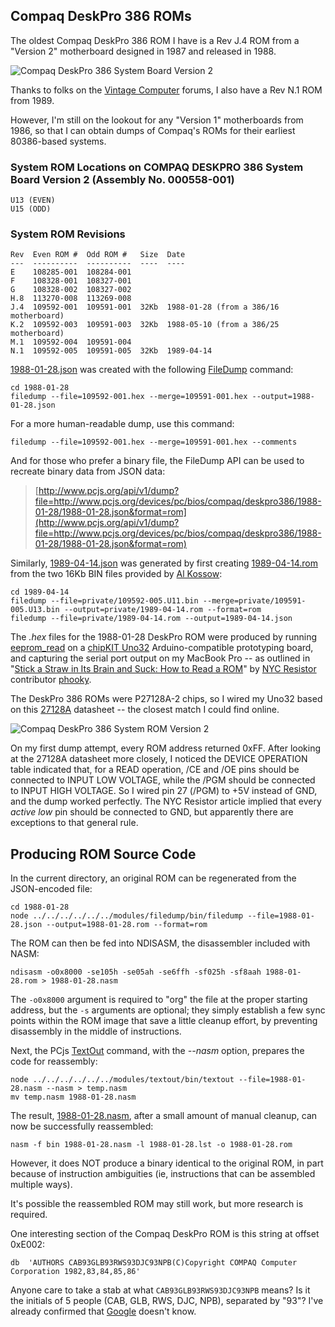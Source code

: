 Compaq DeskPro 386 ROMs
---
The oldest Compaq DeskPro 386 ROM I have is a Rev J.4 ROM from a "Version 2" motherboard designed
in 1987 and released in 1988.

![Compaq DeskPro 386 System Board Version 2](/pubs/pc/reference/compaq/static/images/Compaq_DeskPro_386-16_System_Board_V2-640.jpg "link:/pubs/pc/reference/compaq/static/images/Compaq_DeskPro_386-16_System_Board_V2.jpg")

Thanks to folks on the [Vintage Computer](http://www.vintage-computer.com/) forums, I also have a Rev N.1 ROM from 1989.

However, I'm still on the lookout for any "Version 1" motherboards from 1986, so that I can obtain dumps of Compaq's
ROMs for their earliest 80386-based systems.

### System ROM Locations on COMPAQ DESKPRO 386 System Board Version 2 (Assembly No. 000558-001)

	U13 (EVEN)
	U15 (ODD)

### System ROM Revisions

	Rev  Even ROM #  Odd ROM #   Size  Date
	---  ----------  ----------  ----  ----
	E    108285-001  108284-001
	F    108328-001  108327-001
	G    108328-002  108327-002
	H.8  113270-008  113269-008
	J.4  109592-001  109591-001  32Kb  1988-01-28 (from a 386/16 motherboard)
	K.2  109592-003  109591-003  32Kb  1988-05-10 (from a 386/25 motherboard)
	M.1  109592-004  109591-004
	N.1  109592-005  109591-005  32Kb  1989-04-14	

[1988-01-28.json](1988-01-28/1988-01-28.json) was created with the following [FileDump](/modules/filedump/) command:

	cd 1988-01-28
	filedump --file=109592-001.hex --merge=109591-001.hex --output=1988-01-28.json

For a more human-readable dump, use this command:

	filedump --file=109592-001.hex --merge=109591-001.hex --comments

And for those who prefer a binary file, the FileDump API can be used to recreate binary data from JSON data:

> [http://www.pcjs.org/api/v1/dump?file=http://www.pcjs.org/devices/pc/bios/compaq/deskpro386/1988-01-28/1988-01-28.json&format=rom](http://www.pcjs.org/api/v1/dump?file=http://www.pcjs.org/devices/pc/bios/compaq/deskpro386/1988-01-28/1988-01-28.json&format=rom)

Similarly, [1989-04-14.json](1989-04-14/1989-04-14.json) was generated by first creating [1989-04-14.rom](http://www.pcjs.org/api/v1/dump?file=http://www.pcjs.org/devices/pc/bios/compaq/deskpro386/1989-04-14/1989-04-14.json&format=rom)
from the two 16Kb BIN files provided by [Al Kossow](http://www.vintage-computer.com/vcforum/member.php?2256-Al-Kossow):

	cd 1989-04-14
	filedump --file=private/109592-005.U11.bin --merge=private/109591-005.U13.bin --output=private/1989-04-14.rom --format=rom
	filedump --file=private/1989-04-14.rom --output=1989-04-14.json

The *.hex* files for the 1988-01-28 DeskPro ROM were produced by running [eeprom_read](http://github.com/phooky/PROM/blob/master/tools/eeprom_read/eeprom_read.pde)
on a [chipKIT Uno32](http://www.digilentinc.com/Products/Detail.cfm?NavPath=2,892,893&Prod=CHIPKIT-UNO32) Arduino-compatible
prototyping board, and capturing the serial port output on my MacBook Pro -- as outlined in
"[Stick a Straw in Its Brain and Suck: How to Read a ROM](http://www.nycresistor.com/2012/07/07/stick-a-straw-in-its-brain-and-suck-how-to-read-a-rom/)"
by [NYC Resistor](http://www.nycresistor.com/) contributor [phooky](http://www.nycresistor.com/author/phooky/).

The DeskPro 386 ROMs were P27128A-2 chips, so I wired my Uno32 based on this [27128A](/pubs/pc/datasheets/static/27128A.pdf)
datasheet -- the closest match I could find online.

![Compaq DeskPro 386 System ROM Version 2](/pubs/pc/reference/compaq/static/images/Compaq_DeskPro_386-16_System_ROM_V2_Breadboard-640.jpg "link:/pubs/pc/reference/compaq/static/images/Compaq_DeskPro_386-16_System_ROM_V2_Breadboard.jpg")

On my first dump attempt, every ROM address returned 0xFF.  After looking at the 27128A datasheet more closely, I noticed
the DEVICE OPERATION table indicated that, for a READ operation, /CE and /OE pins should be connected to INPUT LOW VOLTAGE,
while the /PGM should be connected to INPUT HIGH VOLTAGE.  So I wired pin 27 (/PGM) to +5V instead of GND, and the dump
worked perfectly.  The NYC Resistor article implied that every *active low* pin should be connected to GND, but apparently
there are exceptions to that general rule.

Producing ROM Source Code
---
In the current directory, an original ROM can be regenerated from the JSON-encoded file:

	cd 1988-01-28
	node ../../../../../../modules/filedump/bin/filedump --file=1988-01-28.json --output=1988-01-28.rom --format=rom

The ROM can then be fed into NDISASM, the disassembler included with NASM:

	ndisasm -o0x8000 -se105h -se05ah -se6ffh -sf025h -sf8aah 1988-01-28.rom > 1988-01-28.nasm

The `-o0x8000` argument is required to "org" the file at the proper starting address, but the `-s` arguments
are optional; they simply establish a few sync points within the ROM image that save a little cleanup effort, by
preventing disassembly in the middle of instructions.

Next, the PCjs [TextOut](/modules/textout/lib/) command, with the *--nasm* option, prepares the code for reassembly:

	node ../../../../../../modules/textout/bin/textout --file=1988-01-28.nasm --nasm > temp.nasm
	mv temp.nasm 1988-01-28.nasm

The result, [1988-01-28.nasm](1988-01-28/1988-01-28.nasm), after a small amount of manual cleanup, can now be successfully reassembled:

	nasm -f bin 1988-01-28.nasm -l 1988-01-28.lst -o 1988-01-28.rom

However, it does NOT produce a binary identical to the original ROM, in part because of instruction ambiguities (ie,
instructions that can be assembled multiple ways). 

It's possible the reassembled ROM may still work, but more research is required.

One interesting section of the Compaq DeskPro ROM is this string at offset 0xE002:
 
	db	'AUTHORS CAB93GLB93RWS93DJC93NPB(C)Copyright COMPAQ Computer Corporation 1982,83,84,85,86'

Anyone care to take a stab at what `CAB93GLB93RWS93DJC93NPB` means?  Is it the initials of 5 people
(CAB, GLB, RWS, DJC, NPB), separated by "93"?  I've already confirmed that
[Google](https://www.google.com/?gws_rd=ssl#q=CAB93GLB93RWS93DJC93NPB) doesn't know.
